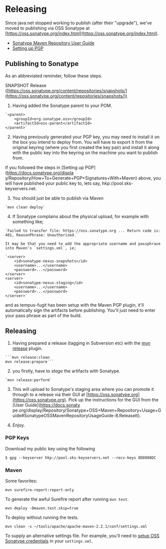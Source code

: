 
# Releasing

Since java.net stopped working to publish (after their "upgrade"), we've moved to publishing via OSS Sonatype at [https://oss.sonatype.org/index.html](https://oss.sonatype.org/index.html).

  * [Sonatype Maven Repository User Guide](https://docs.sonatype.org/display/Repository/Sonatype+OSS+Maven+Repository+Usage+Guide)
  * [Setting up PGP](https://docs.sonatype.org/display/Repository/How+To+Generate+PGP+Signatures+With+Maven)

## Publishing to Sonatype

As an abbreviated reminder, follow these steps.

SNAPSHOT Release ([https://oss.sonatype.org/content/repositories/snapshots/](https://oss.sonatype.org/content/repositories/snapshots/))

  1. Having added the Sonatype parent to your POM.


    `<parent>
        <groupId>org.sonatype.oss</groupId>
        <artifactId>oss-parent</artifactId>
    </parent>`


  2. Having previously generated your PGP key, you may need to install it on the box you intend to deploy from. You will have to export it from the original keyring (where you first created the key pair) and install it along with the public key into the keyring on the machine you want to publish from.

   If you followed the steps in [Setting up PGP](https://docs.sonatype.org/displa y/Repository/How+To+Generate+PGP+Signatures+With+Maven) above, you will have published your public key to, lets say, hkp://pool.sks-keyservers.net.

  3. You should just be able to publish via Maven


    `mvn clean deploy`

  4. If Sonatype complains about the physical upload, for example with something like;

    `Failed to transfer file: https://oss.sonatype.org ... Return code is: 401, ReasonPhrase: Unauthorized.`

    It may be that you need to add the appropriate username and passphrase into Maven's `settings.xml`, ie;

    `<server>
     	<id>sonatype-nexus-snapshots</id>
     	<username>...</username>
     	<password>...</password>
    </server>
    <server>
        <id>sonatype-nexus-staging</id>
        <username>...</username>
        <password>...</password>
    </server>`

and as tempus-fugit has been setup with the Maven PGP plugin, it'll automatically sign the artifacts before publishing. You'll just need to enter your pass phrase as part of the build.

## Releasing

  1. Having prepared a release (tagging in Subversion etc) with the [mvn release](http://maven.apache.org/plugins/maven-release-plugin/examples/prepare-release.html) plugin.


    ```mvn release:clean
    mvn release:prepare```

  2. you firstly, have to _stage_ the artifacts with Sonatype.

    `mvn release:perform`

  3. This will upload to Sonatype's staging area where you can promote it through to a release via their GUI at [https://oss.sonatype.org](https://oss.sonatype.org). Pick up the instructions for the GUI from the [User Guide](https://docs.sonaty pe.org/display/Repository/Sonatype+OSS+Maven+Repository+Usage+Guide#SonatypeOSSMavenRepositoryUsageGuide-8.ReleaseIt).

  4. Enjoy.

### PGP Keys

Download my public key using the following

    $ gpg --keyserver hkp://pool.sks-keyservers.net --recv-keys 8D8988DC

### Maven

Some favorites:


    mvn surefire-report:report-only

To generate the awful Surefire report after running `mvn test`.

    mvn deploy -Dmaven.test.skip=true

To deploy without running the tests.

    mvn clean -s ~/tools/apache/apache-maven-2.2.1/conf/settings.xml

To supply an alternative settings file. For example, you'll need to [setup OSS Sonatype credentials](http://www.sonatype.com/people/2010/11/what-to-do-when-nexus-returns-401/) in your `settings.xml`.